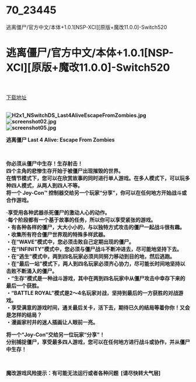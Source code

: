 # 70_23445
逃离僵尸/官方中文/本体+1.0.1[NSP-XCI][原版+魔改11.0.0]-Switch520
# 逃离僵尸/官方中文/本体+1.0.1[NSP-XCI][原版+魔改11.0.0]-Switch520
 <br/></br>
[下载地址](https://www.switch520.cc/article/23445 "下载地址")
<br/></br>

<p><strong><img title="H2x1_NSwitchDS_Last4AliveEscapeFromZombies.jpg" src="https://www.switch520.cc/muke_img/2021_10_17_e46508325411c.jpg" alt="H2x1_NSwitchDS_Last4AliveEscapeFromZombies.jpg"></strong><br>
<strong><img title="screenshot02.jpg" src="https://www.switch520.cc/muke_img/2021_10_17_c009f99fe0e5f.jpg" alt="screenshot02.jpg"></strong><br>
<strong><img title="screenshot05.jpg" src="https://www.switch520.cc/muke_img/2021_10_17_c1c88af88693e.jpg" alt="screenshot05.jpg">&nbsp;</strong></p>
<p><strong>逃离僵尸 Last 4 Alive: Escape From Zombies</strong></p>
<p>&nbsp;</p>
<p><strong>你必须从僵尸中生存！生存射击！</strong><br>
<strong>四个主角的悲惨生存开始于被僵尸出现摧毁的世界。</strong><br>
<strong>在情节模式下，您可以在欣赏故事的同时进行单人游戏。在多人模式下，可以玩多种四人模式，从两人到四人不等。</strong><br>
<strong>将一个 Joy-Con™ 控制器交给另一个玩家“分享”，你可以在任何地方开始战斗或合作游戏。</strong></p>
<p><strong>·享受用各种武器杀死僵尸的激动人心的动作。</strong><br>
<strong>·每个阶段都有一个基于故事的任务，所以你可以享受紧张的游戏。</strong><br>
<strong>・有各种各样的僵尸，大大小小的，与以独特方式攻击的僵尸一起战斗很有趣。</strong><br>
<strong>・收集所有符合僵尸世界观的特殊多样武器。</strong><br>
<strong>・在“WAVE”模式中，您必须击败自己定期出现的僵尸。</strong><br>
<strong>・在“INFINITY”模式中，您必须与僵尸战斗不断冲进去，尽可能地坚持下去。</strong><br>
<strong>・在“逃生”模式中，两到四名玩家必须共同努力移动到目的地，然后逃跑。</strong><br>
<strong>・在“最后一站”模式下，两人到四名玩家必须齐心协力，尽可能长时间地坚持以击败不断涌入的僵尸。</strong><br>
<strong>・“生存”模式是一种战斗游戏，其中在两到四名玩家中从僵尸攻击中幸存下来的最后一个获胜。</strong><br>
<strong>・“BATTLE ROYAL”模式是2～4名玩家对战，坚持到最后的一方获胜的对战游戏。</strong><br>
<strong>・享受满意的游戏时间，通关最后关卡，活下去，期待已久的结局等着你你！又会是怎样的结局？</strong><br>
<strong>・漫画家村井的迷人插画让人眼前一亮。</strong></p>
<p><strong>将一个“Joy-Con”交给另一位玩家“分享”！</strong><br>
<strong>分别捕捉僵尸，享受最多四人游戏，您可以在任何地方进行战斗或协作，并从僵尸中生存！</strong></p>
<p>&nbsp;</p>
<p><strong>魔改游戏风险提示：有可能无法运行或者各种问题 &nbsp;[请尽快转大气层]</strong></p>
